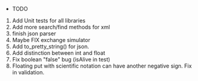 * TODO

1) Add Unit tests for all libraries
2) Add more search/find methods for xml
3) finish json parser
4) Maybe FIX exchange simulator
5) Add to_pretty_string() for json.
6) Add distinction between int and float
7) Fix boolean "false" bug (isAlive in test)
8) Floating put with scientific notation can have another negative sign. Fix in validation.